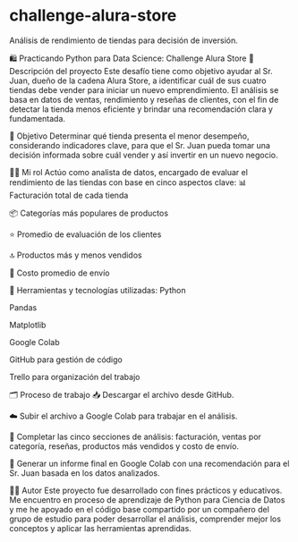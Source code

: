 # challenge-alura-store
Análisis de rendimiento de tiendas para decisión de inversión.

🛍️ Practicando Python para Data Science: Challenge Alura Store
📌 Descripción del proyecto
Este desafío tiene como objetivo ayudar al Sr. Juan, dueño de la cadena Alura Store, a identificar cuál de sus cuatro tiendas debe vender para iniciar un nuevo emprendimiento. El análisis se basa en datos de ventas, rendimiento y reseñas de clientes, con el fin de detectar la tienda menos eficiente y brindar una recomendación clara y fundamentada.

🎯 Objetivo
Determinar qué tienda presenta el menor desempeño, considerando indicadores clave, para que el Sr. Juan pueda tomar una decisión informada sobre cuál vender y así invertir en un nuevo negocio.

👨‍💻 Mi rol
Actúo como analista de datos, encargado de evaluar el rendimiento de las tiendas con base en cinco aspectos clave:
📊 Facturación total de cada tienda

📦 Categorías más populares de productos

⭐ Promedio de evaluación de los clientes

🔝 Productos más y menos vendidos

🚚 Costo promedio de envío

🧰 Herramientas y tecnologías utilizadas: 
Python

Pandas

Matplotlib

Google Colab

GitHub para gestión de código

Trello para organización del trabajo

🗂️ Proceso de trabajo
📥 Descargar el archivo desde GitHub.

☁️ Subir el archivo a Google Colab para trabajar en el análisis.

🔎 Completar las cinco secciones de análisis: facturación, ventas por categoría, reseñas, productos más vendidos y costo de envío.

📝 Generar un informe final en Google Colab con una recomendación para el Sr. Juan basada en los datos analizados.

🧑‍💼 Autor
Este proyecto fue desarrollado con fines prácticos y educativos. Me encuentro en proceso de aprendizaje de Python para Ciencia de Datos y me he apoyado en el código base compartido por un compañero del grupo de estudio para poder desarrollar el análisis, comprender mejor los conceptos y aplicar las herramientas aprendidas.

